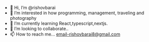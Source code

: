 - 👋 Hi, I’m @rishovbarai
- 👀 I’m interested in how programming, management, traveling and photography
- 🌱 I’m currently learning React,typescript,nextjs.
- 💞️ I’m looking to collaborate..
- 📫 How to reach me... email-rishovbarai8@gmail.com

<!---
rishovbarai/rishovbarai is a ✨ special ✨ repository because its `README.md` (this file) appears on your GitHub profile.
You can click the Preview link to take a look at your changes.
--->
